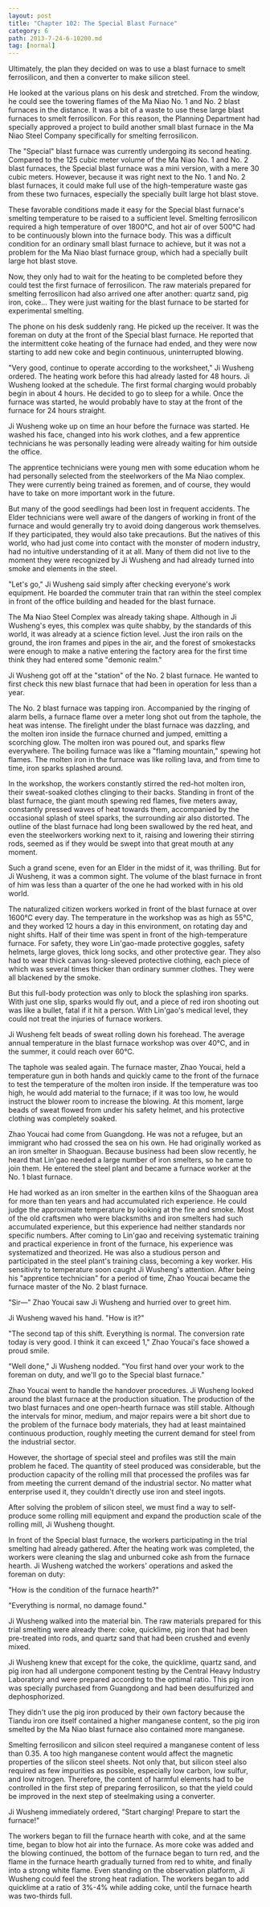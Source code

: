 ```yaml
---
layout: post
title: "Chapter 102: The Special Blast Furnace"
category: 6
path: 2013-7-24-6-10200.md
tag: [normal]
---
```


Ultimately, the plan they decided on was to use a blast furnace to smelt ferrosilicon, and then a converter to make silicon steel.

He looked at the various plans on his desk and stretched. From the window, he could see the towering flames of the Ma Niao No. 1 and No. 2 blast furnaces in the distance. It was a bit of a waste to use these large blast furnaces to smelt ferrosilicon. For this reason, the Planning Department had specially approved a project to build another small blast furnace in the Ma Niao Steel Company specifically for smelting ferrosilicon.

The "Special" blast furnace was currently undergoing its second heating. Compared to the 125 cubic meter volume of the Ma Niao No. 1 and No. 2 blast furnaces, the Special blast furnace was a mini version, with a mere 30 cubic meters. However, because it was right next to the No. 1 and No. 2 blast furnaces, it could make full use of the high-temperature waste gas from these two furnaces, especially the specially built large hot blast stove.

These favorable conditions made it easy for the Special blast furnace's smelting temperature to be raised to a sufficient level. Smelting ferrosilicon required a high temperature of over 1800°C, and hot air of over 500°C had to be continuously blown into the furnace body. This was a difficult condition for an ordinary small blast furnace to achieve, but it was not a problem for the Ma Niao blast furnace group, which had a specially built large hot blast stove.

Now, they only had to wait for the heating to be completed before they could test the first furnace of ferrosilicon. The raw materials prepared for smelting ferrosilicon had also arrived one after another: quartz sand, pig iron, coke... They were just waiting for the blast furnace to be started for experimental smelting.

The phone on his desk suddenly rang. He picked up the receiver. It was the foreman on duty at the front of the Special blast furnace. He reported that the intermittent coke heating of the furnace had ended, and they were now starting to add new coke and begin continuous, uninterrupted blowing.

"Very good, continue to operate according to the worksheet," Ji Wusheng ordered. The heating work before this had already lasted for 48 hours. Ji Wusheng looked at the schedule. The first formal charging would probably begin in about 4 hours. He decided to go to sleep for a while. Once the furnace was started, he would probably have to stay at the front of the furnace for 24 hours straight.

Ji Wusheng woke up on time an hour before the furnace was started. He washed his face, changed into his work clothes, and a few apprentice technicians he was personally leading were already waiting for him outside the office.

The apprentice technicians were young men with some education whom he had personally selected from the steelworkers of the Ma Niao complex. They were currently being trained as foremen, and of course, they would have to take on more important work in the future.

But many of the good seedlings had been lost in frequent accidents. The Elder technicians were well aware of the dangers of working in front of the furnace and would generally try to avoid doing dangerous work themselves. If they participated, they would also take precautions. But the natives of this world, who had just come into contact with the monster of modern industry, had no intuitive understanding of it at all. Many of them did not live to the moment they were recognized by Ji Wusheng and had already turned into smoke and elements in the steel.

"Let's go," Ji Wusheng said simply after checking everyone's work equipment. He boarded the commuter train that ran within the steel complex in front of the office building and headed for the blast furnace.

The Ma Niao Steel Complex was already taking shape. Although in Ji Wusheng's eyes, this complex was quite shabby, by the standards of this world, it was already at a science fiction level. Just the iron rails on the ground, the iron frames and pipes in the air, and the forest of smokestacks were enough to make a native entering the factory area for the first time think they had entered some "demonic realm."

Ji Wusheng got off at the "station" of the No. 2 blast furnace. He wanted to first check this new blast furnace that had been in operation for less than a year.

The No. 2 blast furnace was tapping iron. Accompanied by the ringing of alarm bells, a furnace flame over a meter long shot out from the taphole, the heat was intense. The firelight under the blast furnace was dazzling, and the molten iron inside the furnace churned and jumped, emitting a scorching glow. The molten iron was poured out, and sparks flew everywhere. The boiling furnace was like a "flaming mountain," spewing hot flames. The molten iron in the furnace was like rolling lava, and from time to time, iron sparks splashed around.

In the workshop, the workers constantly stirred the red-hot molten iron, their sweat-soaked clothes clinging to their backs. Standing in front of the blast furnace, the giant mouth spewing red flames, five meters away, constantly pressed waves of heat towards them, accompanied by the occasional splash of steel sparks, the surrounding air also distorted. The outline of the blast furnace had long been swallowed by the red heat, and even the steelworkers working next to it, raising and lowering their stirring rods, seemed as if they would be swept into that great mouth at any moment.

Such a grand scene, even for an Elder in the midst of it, was thrilling. But for Ji Wusheng, it was a common sight. The volume of the blast furnace in front of him was less than a quarter of the one he had worked with in his old world.

The naturalized citizen workers worked in front of the blast furnace at over 1600°C every day. The temperature in the workshop was as high as 55°C, and they worked 12 hours a day in this environment, on rotating day and night shifts. Half of their time was spent in front of the high-temperature furnace. For safety, they wore Lin'gao-made protective goggles, safety helmets, large gloves, thick long socks, and other protective gear. They also had to wear thick canvas long-sleeved protective clothing, each piece of which was several times thicker than ordinary summer clothes. They were all blackened by the smoke.

But this full-body protection was only to block the splashing iron sparks. With just one slip, sparks would fly out, and a piece of red iron shooting out was like a bullet, fatal if it hit a person. With Lin'gao's medical level, they could not treat the injuries of furnace workers.

Ji Wusheng felt beads of sweat rolling down his forehead. The average annual temperature in the blast furnace workshop was over 40°C, and in the summer, it could reach over 60°C.

The taphole was sealed again. The furnace master, Zhao Youcai, held a temperature gun in both hands and quickly came to the front of the furnace to test the temperature of the molten iron inside. If the temperature was too high, he would add material to the furnace; if it was too low, he would instruct the blower room to increase the blowing. At this moment, large beads of sweat flowed from under his safety helmet, and his protective clothing was completely soaked.

Zhao Youcai had come from Guangdong. He was not a refugee, but an immigrant who had crossed the sea on his own. He had originally worked as an iron smelter in Shaoguan. Because business had been slow recently, he heard that Lin'gao needed a large number of iron smelters, so he came to join them. He entered the steel plant and became a furnace worker at the No. 1 blast furnace.

He had worked as an iron smelter in the earthen kilns of the Shaoguan area for more than ten years and had accumulated rich experience. He could judge the approximate temperature by looking at the fire and smoke. Most of the old craftsmen who were blacksmiths and iron smelters had such accumulated experience, but this experience had neither standards nor specific numbers. After coming to Lin'gao and receiving systematic training and practical experience in front of the furnace, his experience was systematized and theorized. He was also a studious person and participated in the steel plant's training class, becoming a key worker. His sensitivity to temperature soon caught Ji Wusheng's attention. After being his "apprentice technician" for a period of time, Zhao Youcai became the furnace master of the No. 2 blast furnace.

"Sir—" Zhao Youcai saw Ji Wusheng and hurried over to greet him.

Ji Wusheng waved his hand. "How is it?"

"The second tap of this shift. Everything is normal. The conversion rate today is very good. I think it can exceed 1," Zhao Youcai's face showed a proud smile.

"Well done," Ji Wusheng nodded. "You first hand over your work to the foreman on duty, and we'll go to the Special blast furnace."

Zhao Youcai went to handle the handover procedures. Ji Wusheng looked around the blast furnace at the production situation. The production of the two blast furnaces and one open-hearth furnace was still stable. Although the intervals for minor, medium, and major repairs were a bit short due to the problem of the furnace body materials, they had at least maintained continuous production, roughly meeting the current demand for steel from the industrial sector.

However, the shortage of special steel and profiles was still the main problem he faced. The quantity of steel produced was considerable, but the production capacity of the rolling mill that processed the profiles was far from meeting the current demand of the industrial sector. No matter what enterprise used it, they couldn't directly use iron and steel ingots.

After solving the problem of silicon steel, we must find a way to self-produce some rolling mill equipment and expand the production scale of the rolling mill, Ji Wusheng thought.

In front of the Special blast furnace, the workers participating in the trial smelting had already gathered. After the heating work was completed, the workers were cleaning the slag and unburned coke ash from the furnace hearth. Ji Wusheng watched the workers' operations and asked the foreman on duty:

"How is the condition of the furnace hearth?"

"Everything is normal, no damage found."

Ji Wusheng walked into the material bin. The raw materials prepared for this trial smelting were already there: coke, quicklime, pig iron that had been pre-treated into rods, and quartz sand that had been crushed and evenly mixed.

Ji Wusheng knew that except for the coke, the quicklime, quartz sand, and pig iron had all undergone component testing by the Central Heavy Industry Laboratory and were prepared according to the optimal ratio. This pig iron was specially purchased from Guangdong and had been desulfurized and dephosphorized.

They didn't use the pig iron produced by their own factory because the Tiandu iron ore itself contained a higher manganese content, so the pig iron smelted by the Ma Niao blast furnace also contained more manganese.

Smelting ferrosilicon and silicon steel required a manganese content of less than 0.35. A too high manganese content would affect the magnetic properties of the silicon steel sheets. Not only that, but silicon steel also required as few impurities as possible, especially low carbon, low sulfur, and low nitrogen. Therefore, the content of harmful elements had to be controlled in the first step of preparing ferrosilicon, so that the yield could be improved in the next step of steelmaking using a converter.

Ji Wusheng immediately ordered, "Start charging! Prepare to start the furnace!"

The workers began to fill the furnace hearth with coke, and at the same time, began to blow hot air into the furnace. As more coke was added and the blowing continued, the bottom of the furnace began to turn red, and the flame in the furnace hearth gradually turned from red to white, and finally into a strong white flame. Even standing on the observation platform, Ji Wusheng could feel the strong heat radiation. The workers began to add quicklime at a ratio of 3%-4% while adding coke, until the furnace hearth was two-thirds full.